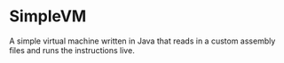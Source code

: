 # SimpleVM
A simple virtual machine written in Java that reads in a custom assembly files and runs the instructions live.
